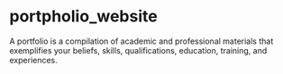 # portpholio_website
A portfolio is a compilation of academic and professional materials that exemplifies your beliefs, skills, qualifications, education, training, and experiences.
